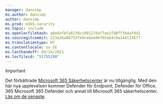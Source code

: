 ```yaml
---
manager: dansimp
ms.author: dansimp
author: dansimp
ms.prod: m365-security
ms.topic: include
ms.openlocfilehash: abe8af8fa8239cc09127daf7ae1f48ff3b4afdd1
ms.sourcegitcommit: 223a36a86753fe9cebee96f05ab4c9a144133677
ms.translationtype: HT
ms.contentlocale: sv-SE
ms.lasthandoff: 04/14/2021
ms.locfileid: "51755290"
---
```

> [!IMPORTANT]
> Det förbättrade [Microsoft 365 Säkerhetscenter](https://security.microsoft.com) är nu tillgänglig. Med den här nya upplevelsen kommer Defender för Endpoint, Defender för Office, 365 Microsoft 365 Defender och annat till Microsoft 365 säkerhetscenter. [Läs om de senaste](/microsoft-365/security/mtp/overview-security-center).
